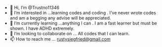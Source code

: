 - 👋 Hi, I’m @Trustno11346
- 👀 I’m interested in ...learning codes and coding . I've never wrote codes and am a begging any advise will be appreciated.
- 🌱 I’m currently learning ...anything I can . I am a fast learner but must be shown. I have ADHD extremely.
- 💞️ I’m looking to collaborate on ... All codes that I can learn. 
- 📫 How to reach me ... rustysiegfried@gmail.com

<!---
Trustno11346/Trustno11346 is a ✨ special ✨ repository because its `README.md` (this file) appears on your GitHub profile.
You can click the Preview link to take a look at your changes.
--->
